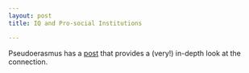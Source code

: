 ```yaml
---
layout: post
title: IQ and Pro-social Institutions

---
```


Pseudoerasmus has a [post](http://pseudoerasmus.com/2015/10/04/ce/) that provides a (very!) in-depth look at the connection. 

